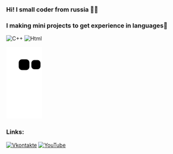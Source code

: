 ### Hi! I small coder from russia 👨‍💻
### I making mini projects to get experience in languages💪

![C++](https://img.shields.io/badge/-C++-090909?style=for-the-badge&logo=C%2b%2b&logoColor=6296CC)
![Html](https://img.shields.io/badge/-HTML-090909?style=for-the-badge&logo=html5)

![Snake :)](https://github.com/rafaballerini/rafaballerini/blob/output/github-contribution-grid-snake.svg)


### Links:

[![Vkontakte](https://img.shields.io/badge/-Vkontakte-090909?style=for-the-badge&logo=Vk&logoColor=4F7DB3)](https://vk.com/encryptedrose)
[![YouTube](https://img.shields.io/badge/-YouTube-090909?style=for-the-badge&logo=YouTube&logoColor=FF0000)](https://www.youtube.com/channel/UCwn6-xUrtzWlXvdKC0Mu4IA)


